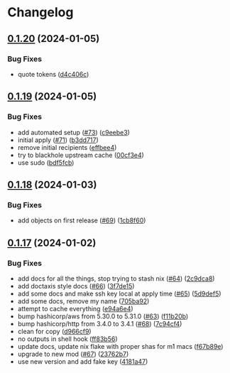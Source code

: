 # Changelog

## [0.1.20](https://github.com/matttrach/live-infra-aws-rke2/compare/v0.1.19...v0.1.20) (2024-01-05)


### Bug Fixes

* quote tokens ([d4c406c](https://github.com/matttrach/live-infra-aws-rke2/commit/d4c406c4b325fadcfe4dce7fde78aab843c0e980))

## [0.1.19](https://github.com/matttrach/live-infra-aws-rke2/compare/v0.1.18...v0.1.19) (2024-01-05)


### Bug Fixes

* add automated setup ([#73](https://github.com/matttrach/live-infra-aws-rke2/issues/73)) ([c9eebe3](https://github.com/matttrach/live-infra-aws-rke2/commit/c9eebe3dc426f2ae577ee19078646f692a6a576d))
* initial apply ([#71](https://github.com/matttrach/live-infra-aws-rke2/issues/71)) ([b3dd717](https://github.com/matttrach/live-infra-aws-rke2/commit/b3dd7171b7eb377fe79dc7c6f74cd16d7d1ba057))
* remove initial recipients ([effbee4](https://github.com/matttrach/live-infra-aws-rke2/commit/effbee4a4ec8a3228498e54db737640c8e2877cb))
* try to blackhole upstream cache ([00cf3e4](https://github.com/matttrach/live-infra-aws-rke2/commit/00cf3e46260a0a53d2219badbfc8c28115cd99fe))
* use sudo ([bdf5fcb](https://github.com/matttrach/live-infra-aws-rke2/commit/bdf5fcb303ba4fc8992066be20e67fd1889daa9e))

## [0.1.18](https://github.com/matttrach/live-infra-aws-rke2/compare/v0.1.17...v0.1.18) (2024-01-03)


### Bug Fixes

* add objects on first release ([#69](https://github.com/matttrach/live-infra-aws-rke2/issues/69)) ([1cb8f60](https://github.com/matttrach/live-infra-aws-rke2/commit/1cb8f6048bff4acf15c7ffbfd5fd41455c3e301d))

## [0.1.17](https://github.com/matttrach/live-infra-aws-rke2/compare/v0.1.16...v0.1.17) (2024-01-02)


### Bug Fixes

* add docs for all the things, stop trying to stash nix ([#64](https://github.com/matttrach/live-infra-aws-rke2/issues/64)) ([2c9dca8](https://github.com/matttrach/live-infra-aws-rke2/commit/2c9dca822450c3365b540e06b330080c30d4888a))
* add doctaxis style docs ([#66](https://github.com/matttrach/live-infra-aws-rke2/issues/66)) ([3f7de15](https://github.com/matttrach/live-infra-aws-rke2/commit/3f7de155497f931e0e641d30323312fef3d04b27))
* add some docs and make ssh key local at apply time ([#65](https://github.com/matttrach/live-infra-aws-rke2/issues/65)) ([5d9def5](https://github.com/matttrach/live-infra-aws-rke2/commit/5d9def5fa63716e8b1e5cad4a9bfb320a9d46430))
* add some docs, remove my name ([705ba92](https://github.com/matttrach/live-infra-aws-rke2/commit/705ba92f45d5e1e828b2e4583eb149552aa94162))
* attempt to cache everything ([e94a6e4](https://github.com/matttrach/live-infra-aws-rke2/commit/e94a6e4749a2ce6e318b0183e3f75b650802f42d))
* bump hashicorp/aws from 5.30.0 to 5.31.0 ([#63](https://github.com/matttrach/live-infra-aws-rke2/issues/63)) ([f11b20b](https://github.com/matttrach/live-infra-aws-rke2/commit/f11b20b1af6dc1ca5d12d9eb95bc47a37a8f1942))
* bump hashicorp/http from 3.4.0 to 3.4.1 ([#68](https://github.com/matttrach/live-infra-aws-rke2/issues/68)) ([7c94cf4](https://github.com/matttrach/live-infra-aws-rke2/commit/7c94cf434f4ff850e1c20e7e56cb91bc86ba10f7))
* clean for copy ([d966cf9](https://github.com/matttrach/live-infra-aws-rke2/commit/d966cf9fb272ea4820157e739641807c29d3e22c))
* no outputs in shell hook ([ff83b56](https://github.com/matttrach/live-infra-aws-rke2/commit/ff83b5639eb6290c268972483f10aca987da0d88))
* update docs, update nix flake with proper shas for m1 macs ([f67b89e](https://github.com/matttrach/live-infra-aws-rke2/commit/f67b89ea732cb4d9a33db371ea4cf1e6b06c63a9))
* upgrade to new mod ([#67](https://github.com/matttrach/live-infra-aws-rke2/issues/67)) ([23762b7](https://github.com/matttrach/live-infra-aws-rke2/commit/23762b7f520adc19e384fdc662dd38018f9259bd))
* use new version and add fake key ([4181a47](https://github.com/matttrach/live-infra-aws-rke2/commit/4181a47511136177815ee59bcba4aca24953f29d))
